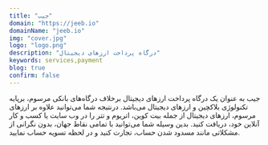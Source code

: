 ```yaml
---
title: "جیب"
domain: "https://jeeb.io"
domainName: "jeeb.io"
img: "cover.jpg"
logo: "logo.png"
description: "درگاه پرداخت ارزهای دیجیتال"
keywords: services,payment
blog: true
confirm: false
---
```


جیب به عنوان یک درگاه پرداخت ارز‌های دیجیتال برخلاف درگاه‌های بانکی مرسوم، برپایه تکنولوژی بلاکچین و ارز‌های دیجیتال می‌باشد. درنتیجه شما می‌توانید علاوه بر ارز‌های مرسوم، ارزهای دیجیتال از جمله بیت کوین، اتریوم و تتر را در وب سایت یا کسب و کار آنلاین خود، دریافت کنید. بدین وسیله شما می‌توانید با تمامی نقاط جهان، بدون نگرانی از مشکلاتی مانند مسدود شدن حساب، تجارت کنید و در لحظه تسویه حساب نمایید.
